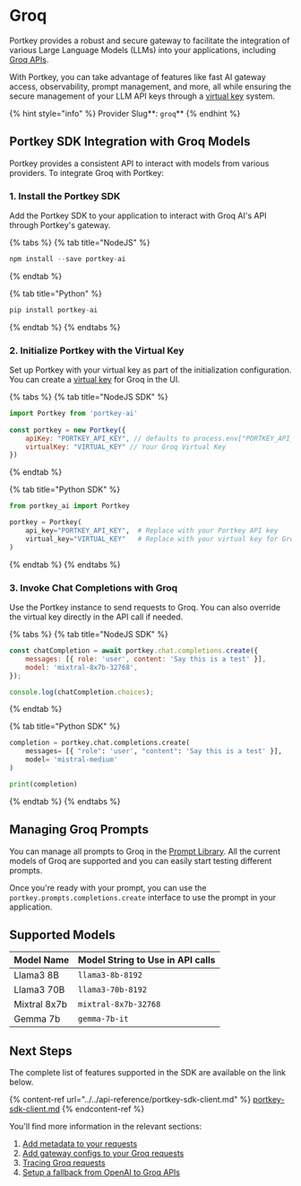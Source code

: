 # Groq

Portkey provides a robust and secure gateway to facilitate the integration of various Large Language Models (LLMs) into your applications, including [Groq APIs](https://console.groq.com/docs/quickstart).

With Portkey, you can take advantage of features like fast AI gateway access, observability, prompt management, and more, all while ensuring the secure management of your LLM API keys through a [virtual key](../../product/ai-gateway-streamline-llm-integrations/virtual-keys/) system.

{% hint style="info" %}
Provider Slug**: **<mark style="color:blue;">**`groq`**</mark>
{% endhint %}

## Portkey SDK Integration with Groq Models

Portkey provides a consistent API to interact with models from various providers. To integrate Groq with Portkey:

### **1. Install the Portkey SDK**

Add the Portkey SDK to your application to interact with Groq AI's API through Portkey's gateway.

{% tabs %}
{% tab title="NodeJS" %}
```javascript
npm install --save portkey-ai
```
{% endtab %}

{% tab title="Python" %}
```python
pip install portkey-ai
```
{% endtab %}
{% endtabs %}

### **2. Initialize Portkey with the Virtual Key**

Set up Portkey with your virtual key as part of the initialization configuration. You can create a [virtual key](../../product/ai-gateway-streamline-llm-integrations/virtual-keys/) for Groq in the UI.

{% tabs %}
{% tab title="NodeJS SDK" %}
```javascript
import Portkey from 'portkey-ai'
 
const portkey = new Portkey({
    apiKey: "PORTKEY_API_KEY", // defaults to process.env["PORTKEY_API_KEY"]
    virtualKey: "VIRTUAL_KEY" // Your Groq Virtual Key
})
```
{% endtab %}

{% tab title="Python SDK" %}
```python
from portkey_ai import Portkey

portkey = Portkey(
    api_key="PORTKEY_API_KEY",  # Replace with your Portkey API key
    virtual_key="VIRTUAL_KEY"   # Replace with your virtual key for Groq
)
```
{% endtab %}
{% endtabs %}

### **3. Invoke Chat Completions with** Groq

Use the Portkey instance to send requests to Groq. You can also override the virtual key directly in the API call if needed.

{% tabs %}
{% tab title="NodeJS SDK" %}
```javascript
const chatCompletion = await portkey.chat.completions.create({
    messages: [{ role: 'user', content: 'Say this is a test' }],
    model: 'mixtral-8x7b-32768',
});

console.log(chatCompletion.choices);
```
{% endtab %}

{% tab title="Python SDK" %}
```python
completion = portkey.chat.completions.create(
    messages= [{ "role": 'user', "content": 'Say this is a test' }],
    model= 'mistral-medium'
)

print(completion)
```
{% endtab %}
{% endtabs %}

## Managing Groq Prompts

You can manage all prompts to Groq in the [Prompt Library](../../product/prompt-library.md). All the current models of Groq are supported and you can easily start testing different prompts.

Once you're ready with your prompt, you can use the `portkey.prompts.completions.create` interface to use the prompt in your application.

## Supported Models

| Model Name   | Model String to Use in API calls |
| ------------ | -------------------------------- |
| Llama3 8B    | `llama3-8b-8192`                 |
| Llama3 70B   | `llama3-70b-8192`                |
| Mixtral 8x7b | `mixtral-8x7b-32768`             |
| Gemma 7b     | `gemma-7b-it`                    |

## Next Steps

The complete list of features supported in the SDK are available on the link below.

{% content-ref url="../../api-reference/portkey-sdk-client.md" %}
[portkey-sdk-client.md](../../api-reference/portkey-sdk-client.md)
{% endcontent-ref %}

You'll find more information in the relevant sections:

1. [Add metadata to your requests](../../product/observability-modern-monitoring-for-llms/metadata.md)
2. [Add gateway configs to your Groq](../../product/ai-gateway-streamline-llm-integrations/configs.md)[ requests](../../product/ai-gateway-streamline-llm-integrations/configs.md)
3. [Tracing Groq requests](../../product/observability-modern-monitoring-for-llms/traces.md)
4. [Setup a fallback from OpenAI to Groq APIs](../../product/ai-gateway-streamline-llm-integrations/fallbacks.md)
